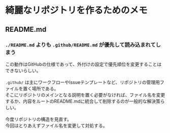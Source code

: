 # 綺麗なリポジトリを作るためのメモ

## README.md

### `./README.md` よりも `.github/README.md` が優先して読み込まれてしまう

この動作はGitHubの仕様であって、外付けの設定で優先順位を変更することはできないらしい。<br>
<br>
`.github/` は主にワークフローやIssueテンプレートなど、リポジトリの管理用ファイルを置く場所である。<br>
そこにリポジトリのメインとなる説明を置く必要がなければ、ファイル名を変更するか、内容をルートのREADME.mdに統合して削除するのが一般的な解決策らしい。<br>
<br>
今度リポジトリの構造を見直す。<br>
今回はとりあえずファイル名を変更して対処する。<br>
